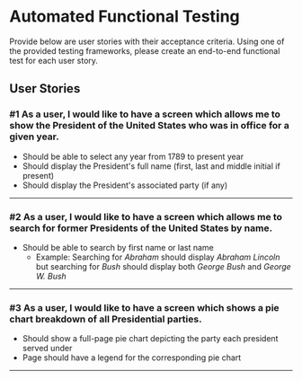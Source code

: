 # Automated Functional Testing

Provide below are user stories with their acceptance criteria. Using one of the provided testing frameworks, please create an end-to-end functional test for each user story.

## User Stories

### #1 As a user, I would like to have a screen which allows me to show the President of the United States who was in office for a given year.

- Should be able to select any year from 1789 to present year
- Should display the President's full name (first, last and middle initial if present)
- Should display the President's associated party (if any)

---

### #2 As a user, I would like to have a screen which allows me to search for former Presidents of the United States by name.

- Should be able to search by first name or last name
  - Example: Searching for *Abraham* should display *Abraham Lincoln* but searching for *Bush* should display both *George Bush* and *George W. Bush*

---

### #3 As a user, I would like to have a screen which shows a pie chart breakdown of all Presidential parties.

- Should show a full-page pie chart depicting the party each president served under
- Page should have a legend for the corresponding pie chart

---
